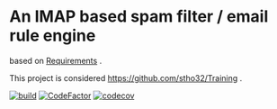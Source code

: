 # An IMAP based spam filter / email rule engine

based on [Requirements](Documentation/Requirements.md) .

This project is considered https://github.com/stho32/Training .

[![build](https://github.com/stho32/CH021-Console-Linux-CSharp-001/actions/workflows/dotnet.yml/badge.svg)](https://github.com/stho32/CH021-Console-Linux-CSharp-001/actions/workflows/dotnet.yml) [![CodeFactor](https://www.codefactor.io/repository/github/stho32/p021-console-linux-csharp-001/badge)](https://www.codefactor.io/repository/github/stho32/p021-console-linux-csharp-001) [![codecov](https://codecov.io/gh/stho32/P021-Console-Linux-CSharp-001/branch/main/graph/badge.svg?token=JUOXZSCV33)](https://codecov.io/gh/stho32/P021-Console-Linux-CSharp-001)





